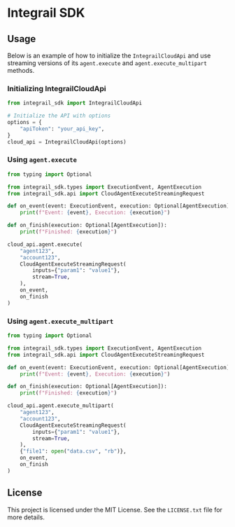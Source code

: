 # Integrail SDK

## Usage

Below is an example of how to initialize the `IntegrailCloudApi` and use streaming versions of its `agent.execute` and `agent.execute_multipart` methods.

### Initializing IntegrailCloudApi

```python
from integrail_sdk import IntegrailCloudApi

# Initialize the API with options
options = {
    "apiToken": "your_api_key",
}
cloud_api = IntegrailCloudApi(options)
```

### Using `agent.execute`

```python
from typing import Optional

from integrail_sdk.types import ExecutionEvent, AgentExecution
from integrail_sdk.api import CloudAgentExecuteStreamingRequest

def on_event(event: ExecutionEvent, execution: Optional[AgentExecution]):
    print(f"Event: {event}, Execution: {execution}")

def on_finish(execution: Optional[AgentExecution]):
    print(f"Finished: {execution}")

cloud_api.agent.execute(
    "agent123",
    "account123",
    CloudAgentExecuteStreamingRequest(
        inputs={"param1": "value1"},
        stream=True,
    ),
    on_event,
    on_finish
)
```

### Using `agent.execute_multipart`

```python
from typing import Optional

from integrail_sdk.types import ExecutionEvent, AgentExecution
from integrail_sdk.api import CloudAgentExecuteStreamingRequest

def on_event(event: ExecutionEvent, execution: Optional[AgentExecution]):
    print(f"Event: {event}, Execution: {execution}")

def on_finish(execution: Optional[AgentExecution]):
    print(f"Finished: {execution}")

cloud_api.agent.execute_multipart(
    "agent123",
    "account123",
    CloudAgentExecuteStreamingRequest(
        inputs={"param1": "value1"},
        stream=True,
    ),
    {"file1": open("data.csv", "rb")},
    on_event,
    on_finish
)
```

## License

This project is licensed under the MIT License. See the `LICENSE.txt` file for more details.